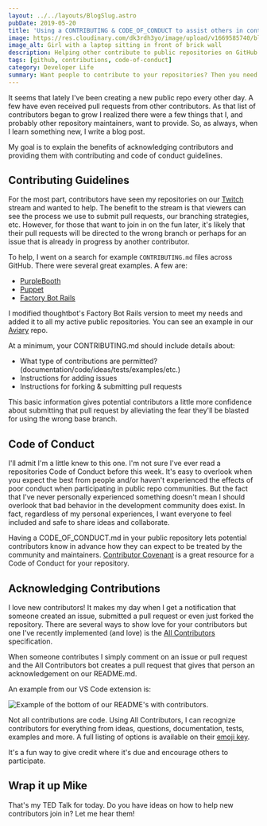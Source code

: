 ```yaml
---
layout: ../../layouts/BlogSlug.astro
pubDate: 2019-05-20
title: 'Using a CONTRIBUTING & CODE_OF_CONDUCT to assist others in contributing to public repositories'
image: https://res.cloudinary.com/dk3rdh3yo/image/upload/v1669585740/blog/code-of-conduct-and-contributions-in-public-repositories/58047500-f400df80-7b0d-11e9-917c-b4b1cd4a8d2b_b3iim4_ieutfd.jpg
image_alt: Girl with a laptop sitting in front of brick wall
description: Helping other contribute to public repositories on GitHub by providing contributing and code of conduct guidelines.
tags: [github, contributions, code-of-conduct]
category: Developer Life
summary: Want people to contribute to your repositories? Then you need to make sure they know they're welcome and provide them with a clear path to get started.
---
```


It seems that lately I've been creating a new public repo every other day. A few
have even received pull requests from other contributors. As that list of contributors
began to grow I realized there were a few things that I, and probably other repository
maintainers, want to provide. So, as always, when I learn something new, I write a
blog post.

My goal is to explain the benefits of acknowledging contributors and providing them
with contributing and code of conduct guidelines.

<!--more-->

## Contributing Guidelines

For the most part, contributors have seen my repositories on our [Twitch][twitch] stream
and wanted to help. The benefit to the stream is that viewers can see the process we use
to submit pull requests, our branching strategies, etc. However, for those that want to
join in on the fun later, it's likely that their pull requests will be directed to the
wrong branch or perhaps for an issue that is already in progress by another contributor.

To help, I went on a search for example `CONTRIBUTING.md` files across GitHub. There
were several great examples. A few are:

- [PurpleBooth](https://gist.github.com/PurpleBooth/b24679402957c63ec426)
- [Puppet](https://github.com/puppetlabs/puppet/blob/master/CONTRIBUTING.md)
- [Factory Bot Rails](https://github.com/thoughtbot/factory_bot_rails/blob/master/CONTRIBUTING.md)

I modified thoughtbot's Factory Bot Rails version to meet my needs and added it to all my
active public repositories. You can see an example in our
[Aviary](https://github.com/MichaelJolley/aviary/blob/master/CONTRIBUTING.md) repo.

At a minimum, your CONTRIBUTING.md should include details about:

- What type of contributions are permitted? (documentation/code/ideas/tests/examples/etc.)
- Instructions for adding issues
- Instructions for forking & submitting pull requests

This basic information gives potential contributors a little more confidence about
submitting that pull request by alleviating the fear they'll be blasted for using the
wrong base branch.

## Code of Conduct

I'll admit I'm a little knew to this one. I'm not sure I've ever read a repositories Code of
Conduct before this week. It's easy to overlook when you expect the best from people and/or
haven't experienced the effects of poor conduct when participating in public repo communities.
But the fact that I've never personally experienced something doesn't mean I should overlook
that bad behavior in the development community does exist. In fact, regardless of
my personal experiences, I want everyone to feel included and safe to share ideas and collaborate.

Having a CODE_OF_CONDUCT.md in your public repository lets potential contributors know in
advance how they can expect to be treated by the community and maintainers.
[Contributor Covenant](https://www.contributor-covenant.org/) is a great resource for a Code
of Conduct for your repository.

## Acknowledging Contributions

I love new contributors! It makes my day when I get a notification that someone created an
issue, submitted a pull request or even just forked the repository. There are several ways to
show love for your contributors but one I've recently implemented (and love) is the
[All Contributors](https://allcontributors.org/) specification.

When someone contributes I simply comment on an issue or pull request and the
All Contributors bot creates a pull request that gives that person an acknowledgement
on our README.md.

An example from our VS Code extension is:

![Example of the bottom of our README's with contributors.](https://res.cloudinary.com/dk3rdh3yo/image/upload/v1650137023/blog/code-of-conduct-and-contributions-in-public-repositories/58047645-3cb89880-7b0e-11e9-8270-7fd116460102_ve78fr.jpg)

Not all contributions are code. Using All Contributors, I can recognize contributors for everything from ideas, questions, documentation, tests, examples and more. A full listing of options is available on their [emoji key](https://allcontributors.org/docs/en/emoji-key).

It's a fun way to give credit where it's due and encourage others to participate.

## Wrap it up Mike

That's my TED Talk for today. Do you have ideas on how to help new contributors join in? Let me hear them!

[twitch]: https://twitch.tv/BaldBeardedBuilder
